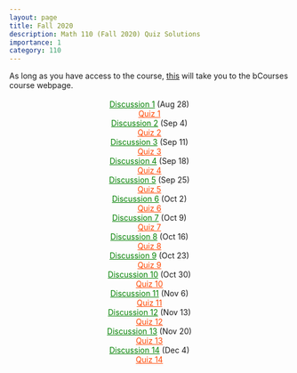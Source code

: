 ```yaml
---
layout: page
title: Fall 2020
description: Math 110 (Fall 2020) Quiz Solutions
importance: 1
category: 110
---
```

<html>
<style>
	td {
      text-align: center;
    }
</style>

<body>
	As long as you have access to the course, <a href="https://bcourses.berkeley.edu/courses/1494698">this</a> will take you to the bCourses course webpage.<br><br>

<center><a href="{{ site.url }}/assets/teaching/110f20/110DIS(0828).pdf" style="color:green">Discussion 1</a> (Aug 28)</center>

<center><a href="{{ site.url }}/assets/teaching/110f20/Q1.pdf" style="color:orangered">Quiz 1</a></center>

<center><a href="{{ site.url }}/assets/teaching/110f20/110DIS(0904).pdf" style="color:green">Discussion 2</a> (Sep 4)</center>

<center><a href="{{ site.url }}/assets/teaching/110f20/Q2.pdf" style="color:orangered">Quiz 2</a></center>

<center><a href="{{ site.url }}/assets/teaching/110f20/110DIS(0911).pdf" style="color:green">Discussion 3</a> (Sep 11)</center>

<center><a href="{{ site.url }}/assets/teaching/110f20/Q3.pdf" style="color:orangered">Quiz 3</a></center>

<center><a href="{{ site.url }}/assets/teaching/110f20/110DIS(0918).pdf" style="color:green">Discussion 4</a> (Sep 18)</center>

<center><a href="{{ site.url }}/assets/teaching/110f20/Q4.pdf" style="color:orangered">Quiz 4</a></center>

<center><a href="{{ site.url }}/assets/teaching/110f20/110DIS(0925).pdf" style="color:green">Discussion 5</a> (Sep 25)</center>

<center><a href="{{ site.url }}/assets/teaching/110f20/Q5.pdf" style="color:orangered">Quiz 5</a></center>

<center><a href="{{ site.url }}/assets/teaching/110f20/110DIS(1002).pdf" style="color:green">Discussion 6</a> (Oct 2)</center>

<center><a href="{{ site.url }}/assets/teaching/110f20/Q6.pdf" style="color:orangered">Quiz 6</a></center>

<center><a href="{{ site.url }}/assets/teaching/110f20/110DIS(1009).pdf" style="color:green">Discussion 7</a> (Oct 9)</center>

<center><a href="{{ site.url }}/assets/teaching/110f20/Q7.pdf" style="color:orangered">Quiz 7</a></center>

<center><a href="{{ site.url }}/assets/teaching/110f20/110DIS(1016).pdf" style="color:green">Discussion 8</a> (Oct 16)</center>

<center><a href="{{ site.url }}/assets/teaching/110f20/Q8.pdf" style="color:orangered">Quiz 8</a></center>

<center><a href="{{ site.url }}/assets/teaching/110f20/110DIS(1023).pdf" style="color:green">Discussion 9</a> (Oct 23)</center>

<center><a href="{{ site.url }}/assets/teaching/110f20/Q9.pdf" style="color:orangered">Quiz 9</a></center>

<center><a href="{{ site.url }}/assets/teaching/110f20/110DIS(1030).pdf" style="color:green">Discussion 10</a> (Oct 30)</center>

<center><a href="{{ site.url }}/assets/teaching/110f20/Q10.pdf" style="color:orangered">Quiz 10</a></center>

<center><a href="{{ site.url }}/assets/teaching/110f20/110DIS(1106).pdf" style="color:green">Discussion 11</a> (Nov 6)</center>

<center><a href="{{ site.url }}/assets/teaching/110f20/Q11.pdf" style="color:orangered">Quiz 11</a></center>

<center><a href="{{ site.url }}/assets/teaching/110f20/110DIS(1113).pdf" style="color:green">Discussion 12</a> (Nov 13)</center>

<center><a href="{{ site.url }}/assets/teaching/110f20/Q12.pdf" style="color:orangered">Quiz 12</a></center>

<center><a href="{{ site.url }}/assets/teaching/110f20/110DIS(1120).pdf" style="color:green">Discussion 13</a> (Nov 20)</center>

<center><a href="{{ site.url }}/assets/teaching/110f20/Q13.pdf" style="color:orangered">Quiz 13</a></center>

<center><a href="{{ site.url }}/assets/teaching/110f20/110DIS(1204).pdf" style="color:green">Discussion 14</a> (Dec 4)</center>

<center><a href="{{ site.url }}/assets/teaching/110f20/Q14.pdf" style="color:orangered">Quiz 14</a></center>
	
</body>

</html>
